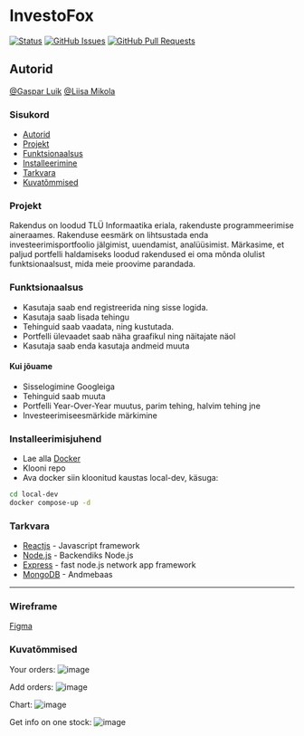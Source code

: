 
# InvestoFox

[![Status](https://img.shields.io/badge/status-active-success.svg)]() [![GitHub Issues](https://img.shields.io/github/issues/rakenduste-programmeerimine-2021/investofox.svg)](https://github.com/rakenduste-programmeerimine-2021/investofox/issues) [![GitHub Pull Requests](https://img.shields.io/github/issues-pr/rakenduste-programmeerimine-2021/investofox.svg)](https://github.com/rakenduste-programmeerimine-2021/investofox/pulls)
## Autorid
[@Gaspar Luik](github.com/gasparluik)
[@Liisa Mikola](github.com/liismik)
### Sisukord
- [Autorid](#Autorid)
- [Projekt](#Projekt)
- [Funktsionaalsus](#Funktsionaalsus)
- [Installeerimine](#Installeerimisjuhend)
- [Tarkvara](#Tarkvara)
- [Kuvatõmmised](#Kuvatõmmised)

### Projekt
Rakendus on loodud TLÜ Informaatika eriala, rakenduste programmeerimise aineraames. Rakenduse eesmärk on lihtsustada enda investeerimisportfoolio jälgimist, uuendamist, analüüsimist. Märkasime, et paljud portfelli haldamiseks loodud rakendused ei oma mõnda olulist funktsionaalsust, mida meie proovime parandada.

### Funktsionaalsus
- Kasutaja saab end registreerida ning sisse logida.
- Kasutaja saab lisada tehingu
- Tehinguid saab vaadata, ning kustutada.
- Portfelli ülevaadet saab näha graafikul ning näitajate näol
- Kasutaja saab enda kasutaja andmeid muuta
#### Kui jõuame
- Sisselogimine Googleiga
- Tehinguid saab muuta
- Portfelli Year-Over-Year muutus, parim tehing, halvim tehing jne
- Investeerimiseesmärkide märkimine

### Installeerimisjuhend

- Lae alla [Docker](https://docker.com)
- Klooni repo
- Ava docker siin kloonitud kaustas local-dev, käsuga:
 ```sh
cd local-dev
docker compose-up -d
```
### Tarkvara

- [Reactjs](https://reactjs.com) - Javascript framework
- [Node.js](node.js) - Backendiks Node.js
- [Express](https://www.npmjs.com/package/express) - fast node.js network app framework
- [MongoDB](https://www.mongodb.com/) - Andmebaas
---
### Wireframe
[Figma](https://www.figma.com/file/oj0dggGEE0yHlKxfRBSrm4/InvestoFox?node-id=0%3A1)

### Kuvatõmmised
Your orders:
![image](https://user-images.githubusercontent.com/70939487/146443830-6e79dccd-23d8-4a23-9fd6-c2bf4cac4770.png)

Add orders:
![image](https://user-images.githubusercontent.com/70939487/146443895-2e683f4d-bc53-4840-9f79-c3c11c29cab0.png)

Chart:
![image](https://user-images.githubusercontent.com/70939487/146443993-fcefa575-dbf4-4c80-bc48-d6bf31ad4a81.png)

Get info on one stock:
![image](https://user-images.githubusercontent.com/70939487/146444133-056b8eb6-d1dd-434b-9dac-5af14d55e980.png)


